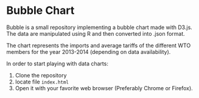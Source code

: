 Bubble Chart
============

Bubble is a small repository implementing a bubble chart made with D3.js. The data are manipulated using R and then converted into .json format.

The chart represents the imports and average tariffs of the different WTO members for the year 2013-2014 (depending on data availability).

In order to start playing with data charts:

1.  Clone the repository
2.  locate file `index.html`
3.  Open it with your favorite web browser (Preferably Chrome or Firefox).
